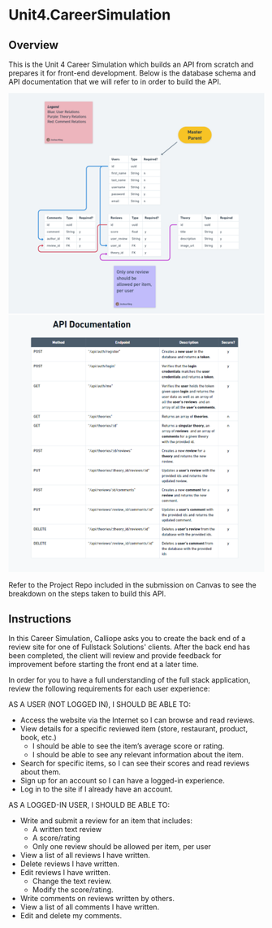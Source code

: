 # Unit4.CareerSimulation

## Overview

This is the Unit 4 Career Simulation which builds an API from scratch and prepares it for front-end development.
Below is the database schema and API documentation that we will refer to in order to build the API.

![alt text](Database-Schema.png)
![alt text](API-Documentation.png)

Refer to the Project Repo included in the submission on Canvas to see the breakdown on the steps taken to build this API.

## Instructions

In this Career Simulation, Calliope asks you to create the back end of a review site for one of Fullstack Solutions' clients. After the back end has been completed, the client will review and provide feedback for improvement before starting the front end at a later time.

In order for you to have a full understanding of the full stack application, review the following requirements for each user experience:

AS A USER (NOT LOGGED IN), I SHOULD BE ABLE TO:

- Access the website via the Internet so I can browse and read reviews.
- View details for a specific reviewed item (store, restaurant, product, book, etc.)
  - I should be able to see the item’s average score or rating.
  - I should be able to see any relevant information about the item.
- Search for specific items, so I can see their scores and read reviews about them.
- Sign up for an account so I can have a logged-in experience.
- Log in to the site if I already have an account.

AS A LOGGED-IN USER, I SHOULD BE ABLE TO:

- Write and submit a review for an item that includes:
  - A written text review
  - A score/rating
  - Only one review should be allowed per item, per user
- View a list of all reviews I have written.
- Delete reviews I have written.
- Edit reviews I have written.
  - Change the text review.
  - Modify the score/rating.
- Write comments on reviews written by others.
- View a list of all comments I have written.
- Edit and delete my comments.

